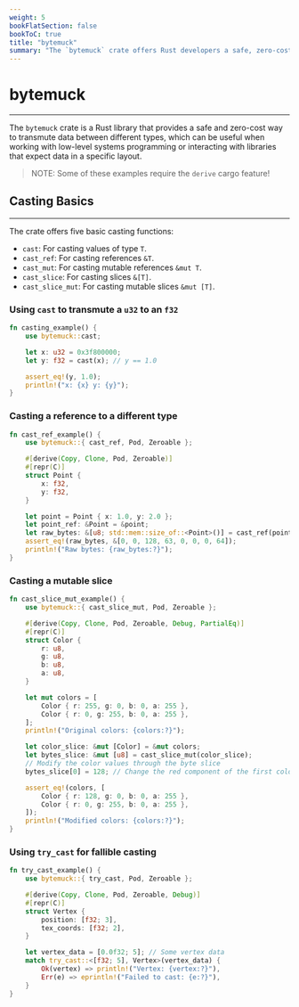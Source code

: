 ```yaml
---
weight: 5
bookFlatSection: false
bookToC: true
title: "bytemuck"
summary: "The `bytemuck` crate offers Rust developers a safe, zero-cost way to perform type transmutations, crucial for low-level systems programming and interfacing with foreign data structures."
---
```


<!--markdownlint-disable MD025 MD033 -->

# bytemuck

---

The `bytemuck` crate is a Rust library that provides a safe and zero-cost way to transmute data between different types, which can be useful when working with low-level systems programming or interacting with libraries that expect data in a specific layout.

> NOTE: Some of these examples require the `derive` cargo feature!

## Casting Basics

---

The crate offers five basic casting functions:

- `cast`: For casting values of type `T`.
- `cast_ref`: For casting references `&T`.
- `cast_mut`: For casting mutable references `&mut T`.
- `cast_slice`: For casting slices `&[T]`.
- `cast_slice_mut`: For casting mutable slices `&mut [T]`.

### Using `cast` to transmute a `u32` to an `f32`

```rust
fn casting_example() {
    use bytemuck::cast;

    let x: u32 = 0x3f800000;
    let y: f32 = cast(x); // y == 1.0

    assert_eq!(y, 1.0);
    println!("x: {x} y: {y}");
}
```

### Casting a reference to a different type

```rust
fn cast_ref_example() {
    use bytemuck::{ cast_ref, Pod, Zeroable };

    #[derive(Copy, Clone, Pod, Zeroable)]
    #[repr(C)]
    struct Point {
        x: f32,
        y: f32,
    }

    let point = Point { x: 1.0, y: 2.0 };
    let point_ref: &Point = &point;
    let raw_bytes: &[u8; std::mem::size_of::<Point>()] = cast_ref(point_ref);
    assert_eq!(raw_bytes, &[0, 0, 128, 63, 0, 0, 0, 64]);
    println!("Raw bytes: {raw_bytes:?}");
}
```

### Casting a mutable slice

```rust
fn cast_slice_mut_example() {
    use bytemuck::{ cast_slice_mut, Pod, Zeroable };

    #[derive(Copy, Clone, Pod, Zeroable, Debug, PartialEq)]
    #[repr(C)]
    struct Color {
        r: u8,
        g: u8,
        b: u8,
        a: u8,
    }

    let mut colors = [
        Color { r: 255, g: 0, b: 0, a: 255 },
        Color { r: 0, g: 255, b: 0, a: 255 },
    ];
    println!("Original colors: {colors:?}");

    let color_slice: &mut [Color] = &mut colors;
    let bytes_slice: &mut [u8] = cast_slice_mut(color_slice);
    // Modify the color values through the byte slice
    bytes_slice[0] = 128; // Change the red component of the first color

    assert_eq!(colors, [
        Color { r: 128, g: 0, b: 0, a: 255 },
        Color { r: 0, g: 255, b: 0, a: 255 },
    ]);
    println!("Modified colors: {colors:?}");
}
```

### Using `try_cast` for fallible casting

```rust
fn try_cast_example() {
    use bytemuck::{ try_cast, Pod, Zeroable };

    #[derive(Copy, Clone, Pod, Zeroable, Debug)]
    #[repr(C)]
    struct Vertex {
        position: [f32; 3],
        tex_coords: [f32; 2],
    }

    let vertex_data = [0.0f32; 5]; // Some vertex data
    match try_cast::<[f32; 5], Vertex>(vertex_data) {
        Ok(vertex) => println!("Vertex: {vertex:?}"),
        Err(e) => eprintln!("Failed to cast: {e:?}"),
    }
}
```

<!-- ⚠️ TODO: Extend!
## Traits

---

The functions use traits like `NoUninit` and `AnyBitPattern` to maintain memory safety. Types that implement `Pod` also support these traits.

## Failures

---

Some casts will never fail, such as `cast::<u32, f32>`, while others might fail due to alignment issues, like `cast_ref::<[u8; 4], u32>`.

## Error Handling

---

There are `try_` versions of each function that return a `Result` instead of panicking on invalid input.

## Using Your Own Types

---

You can derive the necessary traits on your own types using the crate's `derive` feature. If the derive macros don't cover your case, you can implement the traits manually, but they are `unsafe` and should be used with caution.

## Cargo Features

---

The crate supports various cargo features like `derive`, `extern_crate_alloc`, and `min_const_generics` among others.
-->